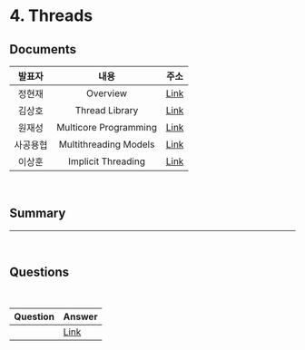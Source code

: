 #  4. Threads

##  Documents

| 발표자 | 내용 | 주소 |
|:----:|:-----:|:-----:|
|정현재| Overview | [Link]()|
|김상호| Thread Library | [Link](src\Thread-Library-(JAVA).pdf)|
|원재성| Multicore Programming | [Link](https://www.notion.so/Ch-04-Threads-2aa4369cadc04b3b8f56f15ca35256a7)|
|사공용협 | Multithreading Models | [Link]()|
|이상훈 | Implicit Threading | [Link](https://thoracic-scene-632.notion.site/Implicit-Threading-847bba298e3c471cac4ebab960c2fedc)|

<br>

##  Summary




--------------------------------------
<br>

##  Questions


<br>

|Question|Answer|
|--------------|--------------|
|| [Link]()|
